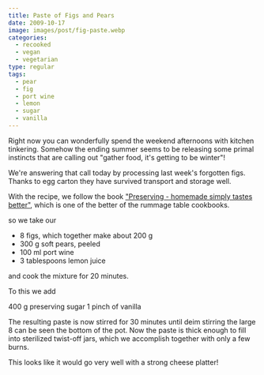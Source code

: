 ```yaml
---
title: Paste of Figs and Pears
date: 2009-10-17
image: images/post/fig-paste.webp
categories: 
  - recooked
  - vegan
  - vegetarian
type: regular
tags: 
  - pear
  - fig
  - port wine
  - lemon
  - sugar
  - vanilla
---
```


Right now you can wonderfully spend the weekend afternoons with kitchen tinkering. Somehow the ending summer seems to be releasing some primal instincts that are calling out "gather food, it's getting to be winter"!

We're answering that call today by processing last week's forgotten figs.  Thanks to egg carton they have survived transport and storage well.

With the recipe, we follow the book ["Preserving - homemade simply tastes better"](http://www.amazon.de/Einmachen-Selbst-gemacht-schmeckt%C2%B4s-einfach/dp/3774269408), which is one of the better of the rummage table cookbooks.

so we take our

* 8 figs, which together make about 200 g 
* 300 g soft pears, peeled 
* 100 ml port wine 
* 3 tablespoons lemon juice

and cook the mixture for 20 minutes.

To this we add

400 g preserving sugar 1 pinch of vanilla

The resulting paste is now stirred for 30 minutes until deim stirring the large 8 can be seen the bottom of the pot. Now the paste is thick enough to fill into sterilized twist-off jars, which we accomplish together with only a few burns.

This looks like it would go very well with a strong cheese platter!

> 